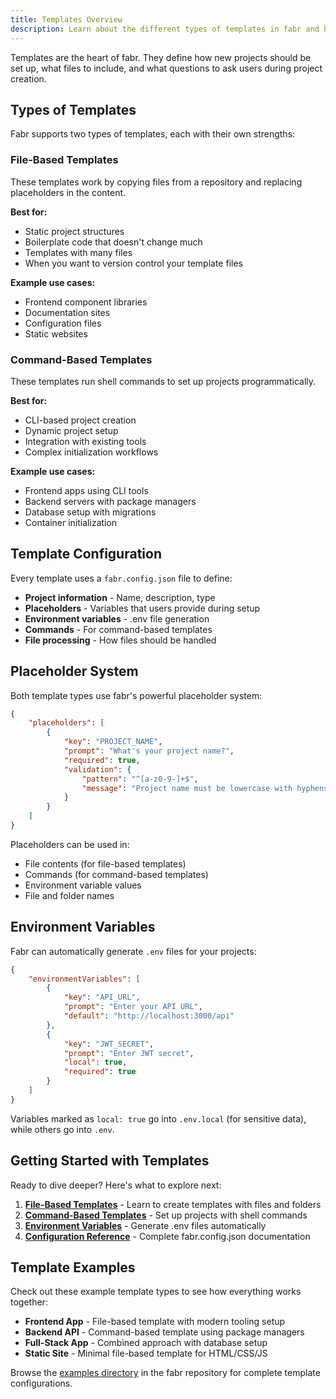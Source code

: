 ```yaml
---
title: Templates Overview
description: Learn about the different types of templates in fabr and how to create your own
---
```


Templates are the heart of fabr. They define how new projects should be set up, what files to include, and what questions to ask users during project creation.

## Types of Templates

Fabr supports two types of templates, each with their own strengths:

### File-Based Templates

These templates work by copying files from a repository and replacing placeholders in the content.

**Best for:**

- Static project structures
- Boilerplate code that doesn't change much
- Templates with many files
- When you want to version control your template files

**Example use cases:**

- Frontend component libraries
- Documentation sites
- Configuration files
- Static websites

### Command-Based Templates

These templates run shell commands to set up projects programmatically.

**Best for:**

- CLI-based project creation
- Dynamic project setup
- Integration with existing tools
- Complex initialization workflows

**Example use cases:**

- Frontend apps using CLI tools
- Backend servers with package managers
- Database setup with migrations
- Container initialization

## Template Configuration

Every template uses a `fabr.config.json` file to define:

- **Project information** - Name, description, type
- **Placeholders** - Variables that users provide during setup
- **Environment variables** - .env file generation
- **Commands** - For command-based templates
- **File processing** - How files should be handled

## Placeholder System

Both template types use fabr's powerful placeholder system:

```json
{
	"placeholders": [
		{
			"key": "PROJECT_NAME",
			"prompt": "What's your project name?",
			"required": true,
			"validation": {
				"pattern": "^[a-z0-9-]+$",
				"message": "Project name must be lowercase with hyphens"
			}
		}
	]
}
```

Placeholders can be used in:

- File contents (for file-based templates)
- Commands (for command-based templates)
- Environment variable values
- File and folder names

## Environment Variables

Fabr can automatically generate `.env` files for your projects:

```json
{
	"environmentVariables": [
		{
			"key": "API_URL",
			"prompt": "Enter your API URL",
			"default": "http://localhost:3000/api"
		},
		{
			"key": "JWT_SECRET",
			"prompt": "Enter JWT secret",
			"local": true,
			"required": true
		}
	]
}
```

Variables marked as `local: true` go into `.env.local` (for sensitive data), while others go into `.env`.

## Getting Started with Templates

Ready to dive deeper? Here's what to explore next:

1. **[File-Based Templates](/templates/file-based)** - Learn to create templates with files and folders
2. **[Command-Based Templates](/templates/command-based)** - Set up projects with shell commands
3. **[Environment Variables](/templates/environment-variables)** - Generate .env files automatically
4. **[Configuration Reference](/templates/configuration)** - Complete fabr.config.json documentation

## Template Examples

Check out these example template types to see how everything works together:

- **Frontend App** - File-based template with modern tooling setup
- **Backend API** - Command-based template using package managers
- **Full-Stack App** - Combined approach with database setup
- **Static Site** - Minimal file-based template for HTML/CSS/JS

Browse the [examples directory](https://github.com/yashjawale/fabr/tree/main/examples) in the fabr repository for complete template configurations.
